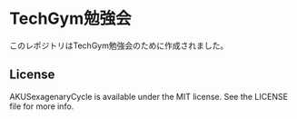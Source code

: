 # TechGym勉強会

このレポジトリはTechGym勉強会のために作成されました。


## License

AKUSexagenaryCycle is available under the MIT license. See the LICENSE file for more info.

